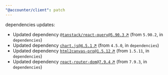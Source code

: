 ```yaml
---
"@accounter/client": patch
---
```

dependencies updates:
  - Updated dependency [`@tanstack/react-query@5.90.3` ↗︎](https://www.npmjs.com/package/@tanstack/react-query/v/5.90.3) (from `5.90.2`, in `dependencies`)
  - Updated dependency [`chart.js@4.5.1` ↗︎](https://www.npmjs.com/package/chart.js/v/4.5.1) (from `4.5.0`, in `dependencies`)
  - Updated dependency [`html2canvas-pro@1.5.12` ↗︎](https://www.npmjs.com/package/html2canvas-pro/v/1.5.12) (from `1.5.11`, in `dependencies`)
  - Updated dependency [`react-router-dom@7.9.4` ↗︎](https://www.npmjs.com/package/react-router-dom/v/7.9.4) (from `7.9.3`, in `dependencies`)
